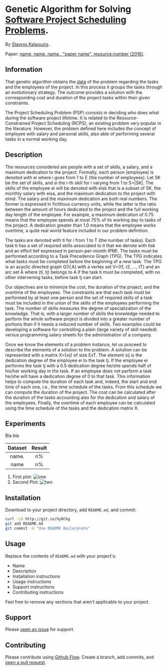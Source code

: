 # Genetic Algorithm for Solving [Software Project Scheduling Problems](http://tracer.lcc.uma.es/problems/psp/index.html).

By [Stavros Kalaouzis](https://github.com/skalaouzis).

Paper: [name, name, name., "paper name", resource:number (2016)](http://www.google.com).

## Information

That genetic algorithm obtains the [data](http://tracer.lcc.uma.es/problems/psp/generator.html) of the problem regarding the tasks and the employees of the project. In this process it groups the tasks through an evolutionary strategy. The outcome provides a solution with the corresponding cost and duration of the project tasks within their given constraints.


The Project Scheduling Problem (PSP) consists in deciding who does what during the software project lifetime. It is related to the Resource-Constrained Project Scheduling (RCPS), an existing problem very popular in the literature. However, the problem defined here includes the concept of employee with salary and personal skills, also able of performing several tasks in a normal working day.


## Description 	


The resources considered are people with a set of skills, a salary, and a maximum dedication to the project. Formally, each person (employee) is denoted with ei where i goes from 1 to E (the number of employees). Let SK be the set of skills, and si the i-th skill for i varying from 1 to S=|SK|. The skills of the employee ei will be denoted with eisk that is a subset of SK, the monthly salary with eisa, and the maximum dedication to the project with eimd. The salary and the maximum dedication are both real numbers. The former is expressed in fictitious currency units, while the latter is the ratio between the amount of hours dedicated to the project and the full working day length of the employee. For example, a maximum dedication of 0.75 means that the employee spends at most 75% of its working day to tasks of the project. A dedication greater than 1.0 means that the employee works overtime, a quite real world feature included in our problem definition.


The tasks are denoted with ti for i from 1 to T (the number of tasks). Each task ti has a set of required skills associated to it that we denote with tisk and an effort tief expressed in person-per-month (PM). The tasks must be performed according to a Task Precedence Graph (TPG). The TPG indicates what tasks must be completed before the beginning of a new task. The TPG is an acyclic directed graph G(V,A) with a vertex set V={t1, t2, ..., tT} and an arc set A where (ti, tj) belongs to A if the task ti must be completed, with no other intervening tasks, before task tj can start.


Our objectives are to minimize the cost, the duration of the project, and the overtime of the employees. The constraints are that each task must be performed by at least one person and the set of required skills of a task must be included in the union of the skills of the employees performing the task. The number of skills measures the degree of specialization of the knowledge. That is, with a larger number of skills the knowledge needed to perform the whole software project is divided into a greater number of portions than if it needs a reduced number of skills. Two examples could be developing a software for controlling a plain (large variety of skill needed) versus programming salary sheets for the administration of a company.


Once we know the elements of a problem instance, let us proceed to describe the elements of a solution to the problem. A solution can be represented with a matrix X=(xij) of size ExT. The element xij is the dedication degree of the employee ei to the task tj. If the employee ei performs the task tj with a 0.5 dedication degree he/she spends half of his/her working day in the task. If an employee does not perform a task he/she will have a dedication degree of 0 to that task. This information helps to compute the duration of each task and, indeed, the start and end time of each one, i.e., the time schedule of the tasks. From this schedule we can compute the duration of the project. The cost can be calculated after the duration of the tasks accounting also for the dedication and salary of the employees. Finally, the overtime of each employee can be calculated using the time schedule of the tasks and the dedication matrix X.

## Experiments

Bla bla

|  Dataset  |  Result |
|:---------:|:-------:|
| name.     |     n%  |
| name      |     n%  |

1.  First  plot:
![one](https://github.com/r10.png "one")
2.  Second Plot:
![two](https://github.com/100.png "two")

## Installation

Download to your project directory, add `README.md`, and commit:

```sh
curl -LO http://git.io/Xy0Chg
git add README.md
git commit -m "Use README Boilerplate"
```

## Usage

Replace the contents of `README.md` with your project's:

* Name
* Description
* Installation instructions
* Usage instructions
* Support instructions
* Contributing instructions

Feel free to remove any sections that aren't applicable to your project.

## Support

Please [open an issue](https://github.com/fraction/readme-boilerplate/issues/new) for support.

## Contributing

Please contribute using [Github Flow](https://guides.github.com/introduction/flow/). Create a branch, add commits, and [open a pull request](https://github.com/fraction/readme-boilerplate/compare/).


